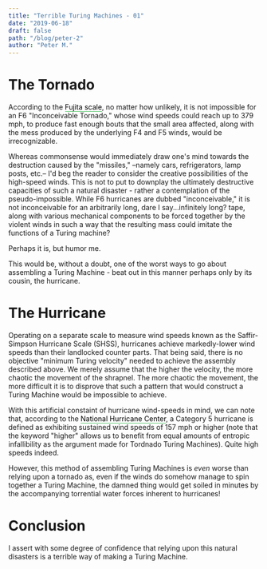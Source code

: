 ```yaml
---
title: "Terrible Turing Machines - 01"
date: "2019-06-18"
draft: false
path: "/blog/peter-2"
author: "Peter M."
---
```

<style type='text/css'>
  a {
    border-bottom: 1px solid hsla(131, 75%, 40%, 0.8);
    color: black;
    text-decoration: none;
    -webkit-transition: background-color .25s;
    transition: background-color .25s;
  }
  a:hover {
    background-color: hsla(131, 75%, 40%, 0.8);

  }
</style>

# The Tornado
According to the [Fujita scale](http://www.tornadoproject.com/cellar/fscale.htm), no matter how unlikely, it is not impossible for an F6 "Inconceivable Tornado," whose wind speeds could reach up to 379 mph, to produce fast enough bouts that the small area affected, along with the mess produced by the underlying F4 and F5 winds, would be irrecognizable.

Whereas commonsense would immediately draw one's mind towards the destruction caused by the "missiles," –namely cars, refrigerators, lamp posts, etc.– I'd beg the reader to consider the creative possibilities of the high-speed winds.  This is not to put to downplay the ultimately destructive capacities of such a natural disaster - rather a contemplation of the pseudo-impossible.  While F6 hurricanes are dubbed "inconceivable," it is not inconceivable for an arbitrarily long, dare I say...infinitely long? tape, along with various mechanical components to be forced together by the violent winds in such a way that the resulting mass could imitate the functions of a Turing machine?

Perhaps it is, but humor me.

This would be, without a doubt, one of the worst ways to go about assembling a Turing Machine - beat out in this manner perhaps only by its cousin, the hurricane.

# The Hurricane
Operating on a separate scale to measure wind speeds known as the Saffir-Simpson Hurricane Scale (SHSS), hurricanes achieve markedly-lower wind speeds than their landlocked counter parts.  That being said, there is no objective "minimum Turing velocity" needed to achieve the assembly described above.  We merely assume that the higher the velocity, the more chaotic the movement of the shrapnel.  The more chaotic the movement, the more difficult it is to disprove that such a pattern that would construct a Turing Machine would be impossible to achieve.  

With this artificial constaint of hurricane wind-speeds in mind, we can note that, according to the [National Hurricane Center](https://www.nhc.noaa.gov/aboutsshws.php), a Category 5 hurricane is defined as exhibiting sustained wind speeds of 157 mph or higher (note that the keyword "higher" allows us to benefit from equal amounts of entropic infallibility as the argument made for Tordnado Turing Machines).  Quite high speeds indeed.

However, this method of assembling Turing Machines is _even_ worse than relying upon a tornado as, even if the winds do somehow manage to spin together a Turing Machine, the damned thing would get soiled in minutes by the accompanying torrential water forces inherent to hurricanes!      

# Conclusion
I assert with some degree of confidence that relying upon this natural disasters is a terrible way of making a Turing Machine.
